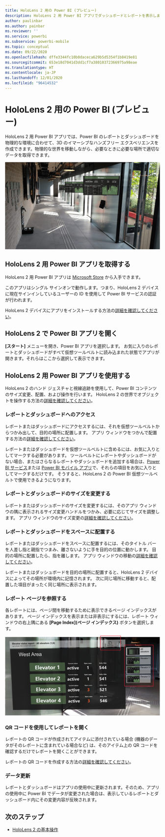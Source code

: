```yaml
---
title: HoloLens 2 用の Power BI (プレビュー)
description: HoloLens 2 用 Power BI アプリでダッシュボードとレポートを表示します。
author: paulinbar
ms.author: painbar
ms.reviewer: ''
ms.service: powerbi
ms.subservice: powerbi-mobile
ms.topic: conceptual
ms.date: 09/22/2020
ms.openlocfilehash: dffe3344fc10b0daceca629b5d5354f1b8419e81
ms.sourcegitcommit: 653e18d7041d3dd1cf7a38010372366975a98eae
ms.translationtype: HT
ms.contentlocale: ja-JP
ms.lasthandoff: 12/01/2020
ms.locfileid: "96414532"
---
```

# <a name="power-bi-for-hololens-2-preview"></a>HoloLens 2 用の Power BI (プレビュー)
HoloLens 2 用 Power BI アプリでは、Power BI のレポートとダッシュボードを物理的な環境に合わせて、3D のイマーシブなハンズフリー エクスペリエンスを作成できます。物理的な世界を移動しながら、必要なときに必要な場所で適切なデータを取得できます。

![浮動する Power B I レポートが表示されている HoloLens 2 のイメージ。](media/mobile-hololens2-app/power-bi-hololens2-floating-reports.png)

## <a name="get-the-power-bi-app-for-hololens-2"></a>HoloLens 2 用 Power BI アプリを取得する 

HoloLens 2 用 Power BI アプリは [Microsoft Store](https://go.microsoft.com/fwlink/?linkid=526478) から入手できます。

このアプリはシングル サインオンで動作します。つまり、HoloLens 2 デバイスに現在サインインしているユーザーの ID を使用して Power BI サービスの認証が行われます。

HoloLens 2 デバイスにアプリをインストールする方法の[詳細を確認してください](/hololens/holographic-store-apps)。

## <a name="open-the-power-bi-app-on-your-hololens-2"></a>HoloLens 2 で Power BI アプリを開く

**[スタート]** メニューを開き、Power BI アプリを選択します。 お気に入りのレポートとダッシュボードがすべて仮想ツールベルトに読み込まれた状態でアプリが開きます。それらはここから選択して表示できます。

## <a name="using-the-power-bi-app-for-hololens-2"></a>HoloLens 2 用 Power BI アプリを使用する

HoloLens 2 のハンド ジェスチャと視線追跡を使用して、Power BI コンテンツのサイズ変更、配置、および操作を行います。 HoloLens 2 の世界でオブジェクトを操作する方法の[詳細を確認してください](/hololens/hololens2-basic-usage)。

### <a name="access-reports-and-dashboards"></a>レポートとダッシュボードへのアクセス

レポートまたはダッシュボードにアクセスするには、それを仮想ツールベルトからつかみ出して、目的の場所に配置します。 アプリ ウィンドウをつかんで配置する方法の[詳細を確認してください](/hololens/hololens2-basic-usage#moving-holograms)。

レポートまたはダッシュボードを仮想ツールベルトに含めるには、お気に入りとしてマークする必要があります。 ツールベルトにレポートやダッシュボードがない場合、またはさらなるレポートやダッシュボードを追加する場合は、[Power BI サービス](../end-user-favorite.md)または [Power BI モバイル アプリ](mobile-apps-favorites.md)で、それらの項目をお気に入りとしてマークするだけです。 そうすると、HoloLens 2 の Power BI 仮想ツールベルトで使用できるようになります。

### <a name="resize-reports-and-dashboards"></a>レポートとダッシュボードのサイズを変更する

レポートまたはダッシュボードのサイズを変更するには、そのアプリ ウィンドウの隅に表示されるサイズ変更ハンドルをつかみ、必要に応じてサイズを調整します。 アプリ ウィンドウのサイズ変更の[詳細を確認してください](/hololens/hololens2-basic-usage#resizing-holograms)。

### <a name="position-reports-and-dashboards-in-space"></a>レポートとダッシュボードをスペースに配置する

レポートまたはダッシュボードをスペースに配置するには、そのタイトル バーを人差し指と親指でつまみ、離さないように手を目的の位置に動かします。 目的の場所に配置したら、指を離します。 アプリ ウィンドウの移動の[詳細を確認してください](/hololens/hololens2-basic-usage#moving-holograms)。

レポートまたはダッシュボードを目的の場所に配置すると、HoloLens 2 デバイスによってその場所が環境内に記憶されます。 次に同じ場所に移動すると、配置した項目がまったく同じ場所に表示されます。

### <a name="browse-report-pages"></a>レポート ページを参照する

各レポートには、ページ間を移動するために表示できるページ インデックスがあります。 ページ インデックスを表示または非表示にするには、レポート ウィンドウの右上隅にある **[Page Index]\(ページ インデックス\)** ボタンを選択します。

![HoloLens 2 用 Power B I のレポート ページ インデックスを示す画像](media/mobile-hololens2-app/power-bi-hololens2-browse-report-pages.png)

### <a name="open-reports-with-qr-codes"></a>QR コードを使用してレポートを開く

レポートの QR コードが作成されてアイテムに添付されている場合 (機器のデータがそのレポートに含まれている場合など) は、そのアイテム上の QR コードを確認するだけでレポートを開くことができます。

レポートの QR コードを作成する方法の[詳細を確認してください](../../create-reports/service-create-qr-code-for-report.md)。

### <a name="data-refresh"></a>データ更新

レポートとダッシュボードはアプリの使用中に更新されます。そのため、アプリの使用中に Power BI でデータが変更された場合は、表示しているレポートとダッシュボード内にその変更内容が反映されます。

## <a name="next-steps"></a>次のステップ

* [HoloLens 2 の基本操作](/hololens/hololens2-basic-usage)